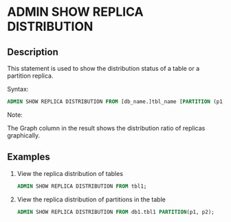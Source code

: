 # ADMIN SHOW REPLICA DISTRIBUTION

## Description

This statement is used to show the distribution status of a table or a partition replica.

Syntax:

```sql
ADMIN SHOW REPLICA DISTRIBUTION FROM [db_name.]tbl_name [PARTITION (p1, ...)];
```

Note:

The Graph column in the result shows the distribution ratio of replicas graphically.

## Examples

1. View the replica distribution of tables

    ```sql
    ADMIN SHOW REPLICA DISTRIBUTION FROM tbl1;
    ```

2. View the replica distribution of partitions in the table

    ```sql
    ADMIN SHOW REPLICA DISTRIBUTION FROM db1.tbl1 PARTITION(p1, p2);
    ```
